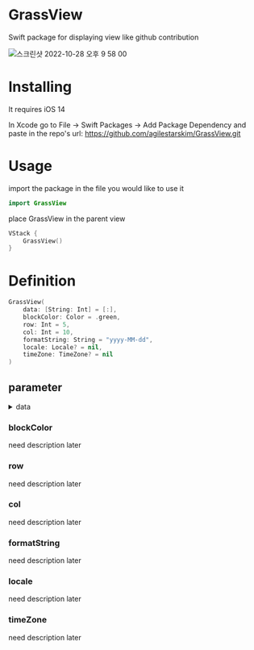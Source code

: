 # GrassView

Swift package for displaying view like github contribution 

![스크린샷 2022-10-28 오후 9 58 00](https://user-images.githubusercontent.com/79740398/198595888-23233a71-fde3-4c00-b334-09b7d9858cdb.jpg)

# Installing

It requires iOS 14
  
In Xcode go to File -> Swift Packages -> Add Package Dependency and paste in the repo's url: https://github.com/agilestarskim/GrassView.git

# Usage

import the package in the file you would like to use it

```swift
import GrassView
```
place GrassView in the parent view
 
```swift
VStack {
    GrassView()
}
```

# Definition

```swift
GrassView(
    data: [String: Int] = [:], 
    blockColor: Color = .green, 
    row: Int = 5,
    col: Int = 10,
    formatString: String = "yyyy-MM-dd",
    locale: Locale? = nil,
    timeZone: TimeZone? = nil
)
```

## parameter

<details>
<summary>data</summary>

## data
`data: [String: Int] = [:]`

this is Dictionary Type
default value is \[:]
key is String Type, value is Int Type
key means Date that store in your database

*example) "2022-03-01"*

invalid date is available but it won't be shown on the view

*example) "2022-14-52"*

keep date form constant!! not various

*example) "2022-03-01" "2022/03/01" -> not good*
 
the order of date doesn't matter. view will sort them automatically 
duplicated date will be shown a random one

value means how much work at that time 
value's range is 1 ~ 10 
outOfRange doesn't occur error but the cell would be invisible

*example)*
```swift
    let testCase = [
        "2022-10-26": 10,
        "2022-10-25": 10,
        "2022-10-23": 4,
        "2022-10-21": 5,
        "2022-10-20": 10,
        "2022-10-19": 8,
        "2022-10-18": 6,
        "2022-10-17": 4,
        "2022-10-16": 2,
        "2022-10-15": 10,
        "2022-10-14": 2,
        "2022-10-13": 1,
        "2022-10-12": 7
    ]
```
</details>
 

### blockColor
need description later

### row
need description later

### col
need description later

### formatString
need description later

### locale
need description later

### timeZone
need description later






